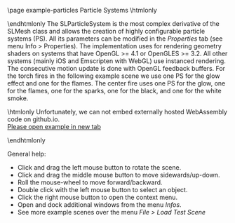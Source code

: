 \page example-particles Particle Systems
\htmlonly
<style>html{--content-maxwidth:auto}</style>
\endhtmlonly
The SLParticleSystem is the most complex derivative of the SLMesh class and allows the creation of highly
configurable particle systems (PS). All its parameters can be modified in the _Properties_ tab (see menu Info > Properties).
The implementation uses for rendering geometry shaders on systems that have OpenGL >= 4.1 or OpenGLES >= 3.2. All other
systems (mainly iOS and Emscripten with WebGL) use instanced rendering. The consecutive motion update is done with OpenGL
feedback buffers. For the torch fires in the following example scene we use one PS for the glow effect and one
for the flames. The center fire uses one PS for the glow, one for the flames, one for the sparks, one for the black,
and one for the white smoke. 

\htmlonly
Unfortunately, we can not embed externally hosted WebAssembly code on github.io.<br>
<a href="https://pallas.ti.bfh.ch/slproject?scene=76" target="_blank">Please open example in new tab</a>
<!--<iframe src="https://pallas.ti.bfh.ch/slproject?scene=76" width="100%" height="640" tabindex="0" style="border: 1px solid gray"></iframe>-->
\endhtmlonly

General help:
<ul>
  <li>Click and drag the left mouse button to rotate the scene.</li>
  <li>Click and drag the middle mouse button to move sidewards/up-down.</li>
  <li>Roll the mouse-wheel to move forward/backward.</li>
  <li>Double click with the left mouse button to select an object.</li>
  <li>Click the right mouse button to open the context menu.</li>
  <li>Open and dock additional windows from the menu <em>Infos</em>.</li>
  <li>See more example scenes over the menu <em>File > Load Test Scene</em></li>
</ul>